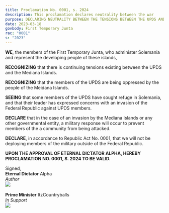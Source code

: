 ```yaml
---
title: Proclamation No. 0001, s. 2024
description: This proclamation declares neutrality between the war
purpose: DECLARING NEUTRALITY BETWEEN THE TENSIONS BETWEEN THE UPDS AND THE MEDIANA ISLANDS.
date: 2023-03-18
govbody: First Temporary Junta
rac: "0001"
s: "2023"
---
```


<p>
<b><span class="text-3xl font-bold">W</span>E</b>, the members of the First Temporary Junta, who administer Solemania and represent the developing people of these islands,

**RECOGNIZING** that there is continuing tensions existing between the UPDS and the Mediana Islands.

**RECOGNIZING** that the members of the UPDS are being oppressed by the people of the Meidana Islands.

**SEEING** that some members of the UPDS have sought refuge in Solemania, and that their leader has expressed concerns with an invasion of the Federal Republic against UPDS members.

**DECLARE** that in the case of an invasion by the Mediana Islands or any other governmental entity, a military response will occur to prevent members of the a community from being attacked.

**DECLARE**, in accordance to Republic Act No. 0001, that we will not be deploying members of the military outside of the Federal Republic.

**UPON THE APPROVAL OF ETERNAL DICTATOR ALPHA, HEREBY PROCLAMATION NO. 0001, S. 2024 TO BE VALID.**
</p>

<div class="grid text-right">
    Signed,
    <div class="block">
        <b>Eternal Dictator</b> Alpha<br>
        <i>Author</i><br>
        <img src="/assets/img/Alpha-sig.png" class="h-12 w-auto float-right block">
    </div><br>
    <div class="block">
        <b>Prime Minister</b> ItzCountryballs<br>
        <i>In Support</i><br>
        <img src="/assets/img/Itz-sig.png" class="h-12 w-auto float-right block">
    </div>
</div>